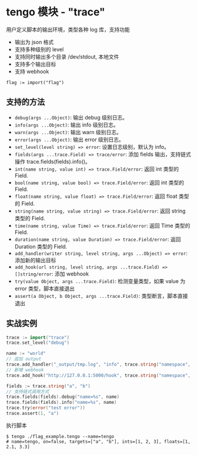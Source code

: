 # tengo 模块 - "trace"

用户定义脚本的输出环境，类型各种 log 库，支持功能
- 输出为 json 格式
- 支持多种级别的 level
- 支持同时输出多个目录 /dev/stdout, 本地文件
- 支持多个输出目标
- 支持 webhook

```golang
flag := import("flag")
```

## 支持的方法

- `debug(args ...Object)`: 输出 debug 级别日志。
- `info(args ...Object)`: 输出 info 级别日志。
- `warn(args ...Object)`: 输出 warn 级别日志。
- `error(args ...Object)`: 输出 error 级别日志。
- `set_level(level string) => error`: 设置日志级别，默认为 info。
- `fields(args ...trace.Field) => trace/error`: 添加 fields 输出，支持链式操作 trace.fields(fields).info()。
- `int(name string, value int) => trace.Field/error`: 返回 int 类型的 Field.
- `bool(name string, value bool) => trace.Field/error`: 返回 int 类型的 Field.
- `float(name string, value float) => trace.Field/error`: 返回 float 类型的 Field.
- `string(name string, value string) => trace.Field/error`: 返回 string 类型的 Field.
- `time(name string, value Time) => trace.Field/error`: 返回 Time 类型的 Field.
- `duration(name string, value Duration) => trace.Field/error`: 返回 Duration 类型的 Field.
- `add_handler(writer string, level string, args ...Object) => error`: 添加新的输出目标
- `add_hook(url string, level string, args ...trace.Field) => []string/error`: 添加 webhook
- `try(value Object, args ...trace.Field)`: 检测变量类型，如果 value 为 error 类型，脚本直接退出
- `assert(a Object, b Object, args ...trace.Field)`: 类型断言，脚本直接退出

## 实战实例

```go
trace := import("trace")
trace.set_level("debug")

name := "world"
// 追加 output
trace.add_handler("_output/tmp.log", "info", trace.string("namespace", "trace"))
// 新增 webhook
trace.add_hook("http://127.0.0.1:5000/hook", trace.string("namespace", "bee"))

fields := trace.string("a", "b")
// 支持链式调用方式
trace.fields(fields).debug("name=%s", name)
trace.fields(fields).info("name=%s", name)
trace.try(error("test error"))
trace.assert(1, "a")
```

执行脚本
```shell
$ tengo ./flag_example.tengo --name=tengo
# name=tengo, on=false, targets=["a", "b"], ints=[1, 2, 3], floats=[1, 2.1, 3.3]
```